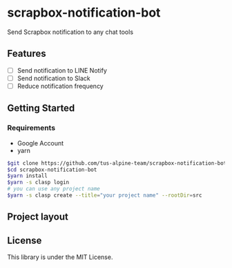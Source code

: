 # scrapbox-notification-bot

Send Scrapbox notification to any chat tools

## Features

- [ ] Send notification to LINE Notify
- [ ] Send notification to Slack
- [ ] Reduce notification frequency

## Getting Started

### Requirements

- Google Account
- yarn

```sh
$git clone https://github.com/tus-alpine-team/scrapbox-notification-bot.git
$cd scrapbox-notification-bot
$yarn install
$yarn -s clasp login
# you can use any project name
$yarn -s clasp create --title="your project name" --rootDir=src
```

## Project layout

## License

This library is under the MIT License.
